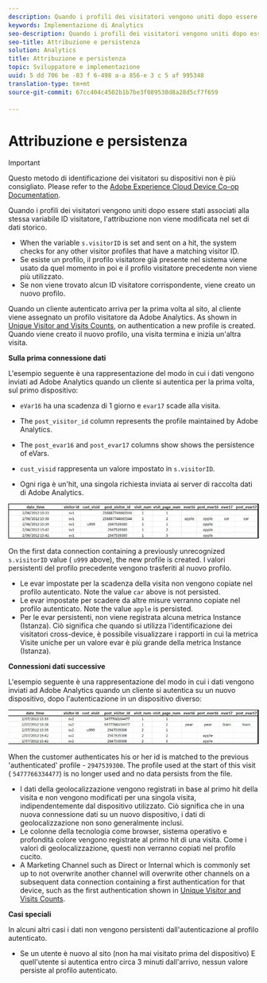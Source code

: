 ```yaml
---
description: Quando i profili dei visitatori vengono uniti dopo essere stati associati alla stessa variabile ID visitatore, l'attribuzione non viene modificata nel set di dati storico.
keywords: Implementazione di Analytics
seo-description: Quando i profili dei visitatori vengono uniti dopo essere stati associati alla stessa variabile ID visitatore, l'attribuzione non viene modificata nel set di dati storico.
seo-title: Attribuzione e persistenza
solution: Analytics
title: Attribuzione e persistenza
topic: Sviluppatore e implementazione
uuid: 5 dd 706 be -83 f 6-498 a-a 856-e 3 c 5 af 995348
translation-type: tm+mt
source-git-commit: 67cc404c4502b1b7be3f089538d8a28d5cf7f659

---
```



# Attribuzione e persistenza

>[!IMPORTANT]
>
>Questo metodo di identificazione dei visitatori su dispositivi non è più consigliato. Please refer to the [Adobe Experience Cloud Device Co-op Documentation](https://marketing.adobe.com/resources/help/en_US/mcdc/).

Quando i profili dei visitatori vengono uniti dopo essere stati associati alla stessa variabile ID visitatore, l'attribuzione non viene modificata nel set di dati storico.

* When the variable `s.visitorID` is set and sent on a hit, the system checks for any other visitor profiles that have a matching visitor ID.
* Se esiste un profilo, il profilo visitatore già presente nel sistema viene usato da quel momento in poi e il profilo visitatore precedente non viene più utilizzato.
* Se non viene trovato alcun ID visitatore corrispondente, viene creato un nuovo profilo.

Quando un cliente autenticato arriva per la prima volta al sito, al cliente viene assegnato un profilo visitatore da Adobe Analytics. As shown in [Unique Visitor and Visits Counts](../../../implement/js-implementation/xdevice-visid/xdevice-connecting.md#section_70330AB6724C4E419A4BD0BDD54641AC), on authentication a new profile is created. Quando viene creato il nuovo profilo, una visita termina e inizia un'altra visita.

**Sulla prima connessione dati**

L'esempio seguente è una rappresentazione del modo in cui i dati vengono inviati ad Adobe Analytics quando un cliente si autentica per la prima volta, sul primo dispositivo:

* `eVar16` ha una scadenza di 1 giorno e `evar17` scade alla visita.

* The `post_visitor_id` column represents the profile maintained by Adobe Analytics.
* The `post_evar16` and `post_evar17` columns show shows the persistence of eVars.

* `cust_visid` rappresenta un valore impostato in `s.visitorID`.

* Ogni riga è un'hit, una singola richiesta inviata ai server di raccolta dati di Adobe Analytics.

![](assets/xdevice_first.jpg)

On the first data connection containing a previously unrecognized `s.visitorID` value ( `u999` above), the new profile is created. I valori persistenti del profilo precedente vengono trasferiti al nuovo profilo.

* Le evar impostate per la scadenza della visita non vengono copiate nel profilo autenticato. Note the value `car` above is not persisted.
* Le evar impostate per scadere da altre misure verranno copiate nel profilo autenticato. Note the value `apple` is persisted.
* Per le evar persistenti, non viene registrata alcuna metrica Instance (Istanza). Ciò significa che quando si utilizza l'identificazione dei visitatori cross-device, è possibile visualizzare i rapporti in cui la metrica Visite uniche per un valore evar è più grande della metrica Instance (Istanza).

**Connessioni dati successive**

L'esempio seguente è una rappresentazione del modo in cui i dati vengono inviati ad Adobe Analytics quando un cliente si autentica su un nuovo dispositivo, dopo l'autenticazione in un dispositivo diverso:

![](assets/xdevice-subsequent.jpg)

When the customer authenticates his or her id is matched to the previous 'authenticated' profile - `2947539300`. The profile used at the start of this visit ( `5477766334477`) is no longer used and no data persists from the file.

* I dati della geolocalizzazione vengono registrati in base al primo hit della visita e non vengono modificati per una singola visita, indipendentemente dal dispositivo utilizzato. Ciò significa che in una nuova connessione dati su un nuovo dispositivo, i dati di geolocalizzazione non sono generalmente inclusi.
* Le colonne della tecnologia come browser, sistema operativo e profondità colore vengono registrate al primo hit di una visita. Come i valori di geolocalizzazione, questi non verranno copiati nel profilo cucito.
* A Marketing Channel such as Direct or Internal which is commonly set up to not overwrite another channel will overwrite other channels on a subsequent data connection containing a first authentication for that device, such as the first authentication shown in [Unique Visitor and Visits Counts](../../../implement/js-implementation/xdevice-visid/xdevice-connecting.md#section_70330AB6724C4E419A4BD0BDD54641AC).

**Casi speciali**

In alcuni altri casi i dati non vengono persistenti dall'autenticazione al profilo autenticato.

* Se un utente è nuovo al sito (non ha mai visitato prima del dispositivo) E quell'utente si autentica entro circa 3 minuti dall'arrivo, nessun valore persiste al profilo autenticato.

